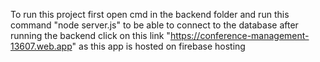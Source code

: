 To run this project first open cmd in the backend folder and run this command "node server.js" to be able to connect to the database
after running the backend click on this link "https://conference-management-13607.web.app" as this app is hosted on firebase hosting
